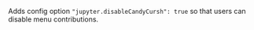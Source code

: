 Adds config option `"jupyter.disableCandyCursh": true` so that users can disable menu contributions.
 